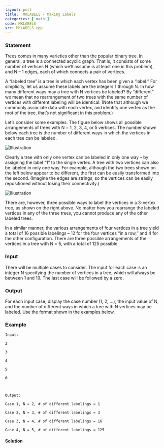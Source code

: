 ```yaml
---
layout: post
title:  MKLABELS - Making Labels
categories: ['math']
code: MKLABELS
src: MKLABELS.cpp
---
```


### **Statement**

Trees comes in many varieties other than the popular binary tree. In general,
a tree is a connected acyclic graph. That is, it consists of some number of
vertices N (which we’ll assume is at least one in this problem), and N – 1
edges, each of which connects a pair of vertices.

A “labeled tree” is a tree in which each vertex has been given a “label.” For
simplicity, let us assume these labels are the integers 1 through N. In how
many different ways may a tree with N vertices be labeled? By “different” we
mean that no rearrangement of two trees with the same number of vertices with
different labeling will be identical. (Note that although we commonly
associate data with each vertex, and identify one vertex as the root of the
tree, that’s not significant in this problem.)

Let’s consider some examples. The figure below shows all possible arrangements
of trees with N = 1, 2, 3, 4, or 5 vertices. The number shown below each tree
is the number of different ways in which the vertices in each tree can be
labeled.

![Illustration](/content/steinersp:label1.jpg)

Clearly a tree with only one vertex can be labeled in only one way – by
assigning the label “1” to the single vertex. A tree with two vertices can
also be labeled in only one way. For example, although the two trees shown on
the left below appear to be different, the first can be easily transformed
into the second. (Imagine the edges are strings, so the vertices can be easily
repositioned without losing their connectivity.)

![Illustration](/content/steinersp:label2.jpg)

There are, however, three possible ways to label the vertices in a 3-vertex
tree, as shown on the right above. No matter how you rearrange the labeled
vertices in any of the three trees, you cannot produce any of the other
labeled trees.

In a similar manner, the various arrangements of four vertices in a tree yield
a total of 16 possible labelings – 12 for the four vertices “in a row,” and 4
for the other configuration. There are three possible arrangements of the
vertices in a tree with N = 5, with a total of 125 possible

### Input

There will be multiple cases to consider. The input for each case is an
integer N specifying the number of vertices in a tree, which will always be
between 1 and 10. The last case will be followed by a zero.

### Output

For each input case, display the case number (1, 2, …), the input value of N,
and the number of different ways in which a tree with N vertices may be
labeled. Use the format shown in the examples below.

### Example

    
    
    Input:
    2
    3
    4
    5
    0
    
    Output:
    Case 1, N = 2, # of different labelings = 1
    Case 2, N = 3, # of different labelings = 3
    Case 3, N = 4, # of different labelings = 16
    Case 4, N = 5, # of different labelings = 125
    



#### **Solution**



